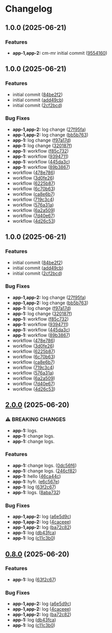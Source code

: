 # Changelog

## 1.0.0 (2025-06-21)


### Features

* **app-1,app-2:** cm-mr initial commit ([9554160](https://github.com/dlior/cm-mr/commit/95541601242f445c0f4909c56e835039e25cc711))

## 1.0.0 (2025-06-21)


### Features

* initial commit ([84be2f2](https://github.com/dlior/cm-mr/commit/84be2f2de6c243c691799cc75ec03892db0b708a))
* initial commit ([add49cb](https://github.com/dlior/cm-mr/commit/add49cb291ef4601098cb1b2c90e000be592bbc8))
* initial commit ([2cf2bcd](https://github.com/dlior/cm-mr/commit/2cf2bcddd745c4444da2aa696366a4d1757f571e))


### Bug Fixes

* **app-1,app-2:** log change ([27f95fa](https://github.com/dlior/cm-mr/commit/27f95fa8c881464e082c9ef27f88f8e1b74ff8ca))
* **app-1,app-2:** log change ([bb5b763](https://github.com/dlior/cm-mr/commit/bb5b76319dc7129671bdd8c366d056f7c21f804a))
* **app-1:** log change ([f97a17d](https://github.com/dlior/cm-mr/commit/f97a17d64f14480c0cd781b3df67ca322d21efe1))
* **app-1:** log change ([320187f](https://github.com/dlior/cm-mr/commit/320187f9be8e142dd03a7cab5ae362b99181888f))
* **app-1:** workflow ([f85c732](https://github.com/dlior/cm-mr/commit/f85c732aa6135774f6a4c177b92592199ba036d6))
* **app-1:** workflow ([9394711](https://github.com/dlior/cm-mr/commit/93947119fe5445bcf8429cb25e6898a43e9feb58))
* **app-1:** workflow ([445da3c](https://github.com/dlior/cm-mr/commit/445da3c5c9456a90441974a1ecc5376a40d2891b))
* **app-1:** workflow ([89b3867](https://github.com/dlior/cm-mr/commit/89b38677414d2ef12d05be41ae2a4456c37189d0))
* workflow ([478e786](https://github.com/dlior/cm-mr/commit/478e78621b2ba6b5f74aa6c719e0481bb2b392b7))
* workflow ([3d0fe26](https://github.com/dlior/cm-mr/commit/3d0fe26fa5b32e3859cb1a775ce9473149c3786d))
* workflow ([6225b87](https://github.com/dlior/cm-mr/commit/6225b874940cd6728df498635a199fe2ed7d249d))
* workflow ([6c70b63](https://github.com/dlior/cm-mr/commit/6c70b6319b56ebe8fe04d586c93ef6af74fb6203))
* workflow ([ca8e6b7](https://github.com/dlior/cm-mr/commit/ca8e6b7556255819dcd785d5636c7cd9cf9fb88d))
* workflow ([719c3c4](https://github.com/dlior/cm-mr/commit/719c3c4fcd659b295b1333a51177649ac68a0562))
* workflow ([576a31a](https://github.com/dlior/cm-mr/commit/576a31a182312c95e5e2dde4e51ba17d01b25db8))
* workflow ([6a2a509](https://github.com/dlior/cm-mr/commit/6a2a50903de3cc09a305a3ae1627036512510850))
* workflow ([7d40e67](https://github.com/dlior/cm-mr/commit/7d40e67e3caa43aacfe6d1f41611b859a3937a03))
* workflow ([4d26c53](https://github.com/dlior/cm-mr/commit/4d26c533ca0299be39c773f0fc6fdd101d367c68))

## 1.0.0 (2025-06-21)


### Features

* initial commit ([84be2f2](https://github.com/dlior/cm-mr/commit/84be2f2de6c243c691799cc75ec03892db0b708a))
* initial commit ([add49cb](https://github.com/dlior/cm-mr/commit/add49cb291ef4601098cb1b2c90e000be592bbc8))
* initial commit ([2cf2bcd](https://github.com/dlior/cm-mr/commit/2cf2bcddd745c4444da2aa696366a4d1757f571e))


### Bug Fixes

* **app-1,app-2:** log change ([27f95fa](https://github.com/dlior/cm-mr/commit/27f95fa8c881464e082c9ef27f88f8e1b74ff8ca))
* **app-1,app-2:** log change ([bb5b763](https://github.com/dlior/cm-mr/commit/bb5b76319dc7129671bdd8c366d056f7c21f804a))
* **app-1:** log change ([f97a17d](https://github.com/dlior/cm-mr/commit/f97a17d64f14480c0cd781b3df67ca322d21efe1))
* **app-1:** log change ([320187f](https://github.com/dlior/cm-mr/commit/320187f9be8e142dd03a7cab5ae362b99181888f))
* **app-1:** workflow ([f85c732](https://github.com/dlior/cm-mr/commit/f85c732aa6135774f6a4c177b92592199ba036d6))
* **app-1:** workflow ([9394711](https://github.com/dlior/cm-mr/commit/93947119fe5445bcf8429cb25e6898a43e9feb58))
* **app-1:** workflow ([445da3c](https://github.com/dlior/cm-mr/commit/445da3c5c9456a90441974a1ecc5376a40d2891b))
* **app-1:** workflow ([89b3867](https://github.com/dlior/cm-mr/commit/89b38677414d2ef12d05be41ae2a4456c37189d0))
* workflow ([478e786](https://github.com/dlior/cm-mr/commit/478e78621b2ba6b5f74aa6c719e0481bb2b392b7))
* workflow ([3d0fe26](https://github.com/dlior/cm-mr/commit/3d0fe26fa5b32e3859cb1a775ce9473149c3786d))
* workflow ([6225b87](https://github.com/dlior/cm-mr/commit/6225b874940cd6728df498635a199fe2ed7d249d))
* workflow ([6c70b63](https://github.com/dlior/cm-mr/commit/6c70b6319b56ebe8fe04d586c93ef6af74fb6203))
* workflow ([ca8e6b7](https://github.com/dlior/cm-mr/commit/ca8e6b7556255819dcd785d5636c7cd9cf9fb88d))
* workflow ([719c3c4](https://github.com/dlior/cm-mr/commit/719c3c4fcd659b295b1333a51177649ac68a0562))
* workflow ([576a31a](https://github.com/dlior/cm-mr/commit/576a31a182312c95e5e2dde4e51ba17d01b25db8))
* workflow ([6a2a509](https://github.com/dlior/cm-mr/commit/6a2a50903de3cc09a305a3ae1627036512510850))
* workflow ([7d40e67](https://github.com/dlior/cm-mr/commit/7d40e67e3caa43aacfe6d1f41611b859a3937a03))
* workflow ([4d26c53](https://github.com/dlior/cm-mr/commit/4d26c533ca0299be39c773f0fc6fdd101d367c68))

## [2.0.0](https://github.com/dlior/cm-mr/compare/app-1@v1.0.0...app-1@v2.0.0) (2025-06-20)


### ⚠ BREAKING CHANGES

* **app-1:** logs.
* **app-1:** change logs.
* **app-1:** change logs.

### Features

* **app-1:** change logs. ([0dc56f6](https://github.com/dlior/cm-mr/commit/0dc56f6d112cea24aac1ae7ef0785a2bbc28ba1e))
* **app-1:** change logs. ([246cf82](https://github.com/dlior/cm-mr/commit/246cf826bf5c6e90babf5de07119f0f46b79397a))
* **app-1:** hello ([46ca44c](https://github.com/dlior/cm-mr/commit/46ca44c0e357a1b85ae99d5e1d03c4f6874ee570))
* **app-1:** hyfr. ([e6c567e](https://github.com/dlior/cm-mr/commit/e6c567e53f28441b1b22344149f5bfc7ecb8253e))
* **app-1:** log ([63f2c67](https://github.com/dlior/cm-mr/commit/63f2c67102b92bdb628b5a7034ac10e66badf60c))
* **app-1:** logs. ([8aba732](https://github.com/dlior/cm-mr/commit/8aba732d0075df9c1ec7ce015284767bb397e12b))


### Bug Fixes

* **app-1,app-2:** log ([a6e5d9c](https://github.com/dlior/cm-mr/commit/a6e5d9cbc160c8014ad991d36b55360006326550))
* **app-1,app-2:** log ([4caceee](https://github.com/dlior/cm-mr/commit/4caceee82fab668d2803edde4406e9dcf0a38d92))
* **app-1,app-2:** log ([ba72c82](https://github.com/dlior/cm-mr/commit/ba72c8234224fed308eb2a6e31fc4eb57932450b))
* **app-1:** log ([db43fca](https://github.com/dlior/cm-mr/commit/db43fca8b17ba32a48b1a5e2de5db9bc149446f1))
* **app-1:** log ([c11c3b0](https://github.com/dlior/cm-mr/commit/c11c3b016d31d3148e272efea5113c0c209e4e14))

## [0.8.0](https://github.com/dlior/cm-mr/compare/app-1@v0.7.0...app-1@v0.8.0) (2025-06-20)


### Features

* **app-1:** log ([63f2c67](https://github.com/dlior/cm-mr/commit/63f2c67102b92bdb628b5a7034ac10e66badf60c))


### Bug Fixes

* **app-1,app-2:** log ([a6e5d9c](https://github.com/dlior/cm-mr/commit/a6e5d9cbc160c8014ad991d36b55360006326550))
* **app-1,app-2:** log ([4caceee](https://github.com/dlior/cm-mr/commit/4caceee82fab668d2803edde4406e9dcf0a38d92))
* **app-1,app-2:** log ([ba72c82](https://github.com/dlior/cm-mr/commit/ba72c8234224fed308eb2a6e31fc4eb57932450b))
* **app-1:** log ([db43fca](https://github.com/dlior/cm-mr/commit/db43fca8b17ba32a48b1a5e2de5db9bc149446f1))
* **app-1:** log ([c11c3b0](https://github.com/dlior/cm-mr/commit/c11c3b016d31d3148e272efea5113c0c209e4e14))
